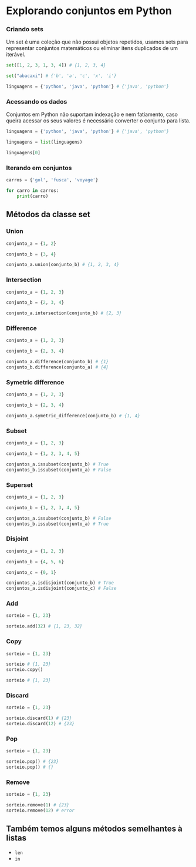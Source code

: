 # Explorando conjuntos em Python

### Criando sets

Um set é uma coleção que não possui objetos repetidos, usamos sets para representar conjuntos matemáticos ou eliminar itens duplicados de um iterável.

```python
set([1, 2, 3, 1, 3, 4]) # {1, 2, 3, 4}

set("abacaxi") # {'b', 'a', 'c', 'x', 'i'}

linguagens = {'python', 'java', 'python'} # {'java', 'python'}
```

### Acessando os dados

Conjuntos em Python não suportam indexação e nem fatiamento, caso queira acessar os seus valores é necessário converter o conjunto para lista.

```python
linguagens = {'python', 'java', 'python'} # {'java', 'python'}

linguagens = list(linguagens)

linguagens[0]
```

### Iterando em conjuntos

```python
carros = {'gol', 'fusca', 'voyage'}

for carro in carros:
	print(carro)
```

## Métodos da classe set

### Union

```python
conjunto_a = {1, 2}

conjunto_b = {3, 4}

conjunto_a.union(conjunto_b) # {1, 2, 3, 4}
```

### Intersection

```python
conjunto_a = {1, 2, 3}

conjunto_b = {2, 3, 4}

conjunto_a.intersection(conjunto_b) # {2, 3}
```

### Difference

```python
conjunto_a = {1, 2, 3}

conjunto_b = {2, 3, 4}

conjunto_a.difference(conjunto_b) # {1}
conjunto_b.difference(conjunto_a) # {4}
```

### Symetric difference

```python
conjunto_a = {1, 2, 3}

conjunto_b = {2, 3, 4}

conjunto_a.symetric_difference(conjunto_b) # {1, 4}
```

### Subset

```python
conjunto_a = {1, 2, 3}

conjunto_b = {1, 2, 3, 4, 5}

conjuntos_a.issubset(conjunto_b) # True
conjuntos_b.issubset(conjunto_a) # False
```

### Superset

```python
conjunto_a = {1, 2, 3}

conjunto_b = {1, 2, 3, 4, 5}

conjuntos_a.issubset(conjunto_b) # False
conjuntos_b.issubset(conjunto_a) # True
```

### Disjoint

```python
conjunto_a = {1, 2, 3}

conjunto_b = {4, 5, 6}

conjunto_c = {0, 1}

conjuntos_a.isdisjoint(conjunto_b) # True
conjuntos_a.isdisjoint(conjunto_c) # False
```

### Add

```python
sorteio = {1, 23}

sorteio.add(32) # {1, 23, 32}
```

### Copy

```python
sorteio = {1, 23}

sorteio # {1, 23}
sorteio.copy()

sorteio # {1, 23}
```

### Discard

```python
sorteio = {1, 23}

sorteio.discard(1) # {23}
sorteio.discard(12) # {23}
```

### Pop

```python
sorteio = {1, 23}

sorteio.pop() # {23}
sorteio.pop() # {}
```

### Remove

```python
sorteio = {1, 23}

sorteio.remove(1) # {23}
sorteio.remove(12) # error
```

## Também temos alguns métodos semelhantes à listas

- `len`
- `in`